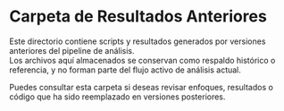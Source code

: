 # Carpeta de Resultados Anteriores

Este directorio contiene scripts y resultados generados por versiones anteriores del pipeline de análisis.  
Los archivos aquí almacenados se conservan como respaldo histórico o referencia, y no forman parte del flujo activo de análisis actual.

Puedes consultar esta carpeta si deseas revisar enfoques, resultados o código que ha sido reemplazado en versiones posteriores.
